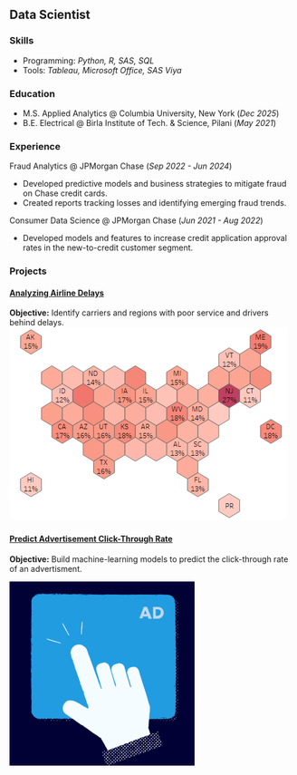## Data Scientist
### Skills
- Programming: *Python, R, SAS, SQL*
- Tools: *Tableau, Microsoft Office, SAS Viya*
### Education
- M.S. Applied Analytics @ Columbia University, New York (_Dec 2025_)
- B.E. Electrical @ Birla Institute of Tech. & Science, Pilani (_May 2021_)
### Experience
Fraud Analytics @ JPMorgan Chase (_Sep 2022 - Jun 2024_)
- Developed predictive models and business strategies to mitigate fraud on Chase credit cards. 
- Created reports tracking losses and identifying emerging fraud trends.

Consumer Data Science @ JPMorgan Chase (_Jun 2021 - Aug 2022_)
- Developed models and features to increase credit application approval rates in the new-to-credit customer segment.
### Projects
#### [Analyzing Airline Delays](https://ashishmathew98.github.io/AirlineDelays/)
**Objective:** Identify carriers and regions with poor service and drivers behind delays.
![alt text](./assets/images/us_hex_map.png)
#### [Predict Advertisement Click-Through Rate](https://ashishmathew98.github.io/PredictingClicks/)
**Objective:** Build machine-learning models to predict the click-through rate of an advertisment.

![alt text](./assets/images/ad_click.png)
